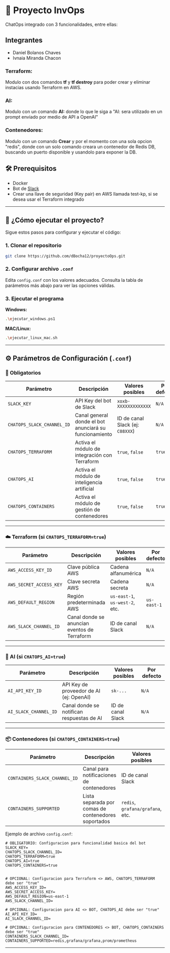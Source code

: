 # 🧪 Proyecto InvOps

ChatOps integrado con 3 funcionalidades, entre ellas:

## Integrantes
* Daniel Bolanos Chaves
* Ivnaia Miranda Chacon

### Terraform:
Modulo con dos comandos **tf** y **tf destroy** para poder crear y eliminar instacias usando Terraform en AWS.

### AI:
Modulo con un comando **AI:** donde lo que le siga a "AI: sera utilizado en un prompt enviado por medio de API a OpenAI"

### Contenedores:
Modulo con un comando **Crear** y por el momento con una sola opcion "redis", donde con un solo comando creara un contenedor de Redis DB, buscando un puerto disponible y usandolo para exponer la DB.

## 🛠️ Prerequisitos

- Docker
- Bot de [Slack](https://api.slack.com/apps)
- Crear una llave de seguridad (Key pair) en AWS llamada test-kp, si se desea usar el Terraform integrado


---

## 🚀 ¿Cómo ejecutar el proyecto?

Sigue estos pasos para configurar y ejecutar el código:

### 1. Clonar el repositorio

```bash
git clone https://github.com/dBocha12/proyectoOps.git
```

### 2. Configurar archivo `.conf`

Edita `config.conf` con los valores adecuados. Consulta la tabla de parámetros más abajo para ver las opciones válidas.

### 3. Ejecutar el programa

**Windows:**
```bash
.\ejecutar_windows.ps1
```

**MAC/Linux:**
```bash
.\ejecutar_linux_mac.sh
```

---

## ⚙️ Parámetros de Configuración (`.conf`)

### 🧱 Obligatorios

| Parámetro                   | Descripción                                               | Valores posibles                  | Por defecto |
|----------------------------|-----------------------------------------------------------|-----------------------------------|-------------|
| `SLACK_KEY`                | API Key del bot de Slack                                  | `xoxb-XXXXXXXXXXXXX`              | `N/A`       |
| `CHATOPS_SLACK_CHANNEL_ID` | Canal general donde el bot anunciará su funcionamiento     | ID de canal Slack (ej: `C08XXX`)  | `N/A`       |
| `CHATOPS_TERRAFORM`        | Activa el módulo de integración con Terraform              | `true`, `false`                   | `true`      |
| `CHATOPS_AI`               | Activa el módulo de inteligencia artificial                | `true`, `false`                   | `true`      |
| `CHATOPS_CONTAINERS`       | Activa el módulo de gestión de contenedores                | `true`, `false`                   | `true`      |

---

### ☁️ Terraform (si `CHATOPS_TERRAFORM=true`)

| Parámetro               | Descripción                                    | Valores posibles                      | Por defecto |
|------------------------|------------------------------------------------|---------------------------------------|-------------|
| `AWS_ACCESS_KEY_ID`    | Clave pública AWS                              | Cadena alfanumérica                   | `N/A`       |
| `AWS_SECRET_ACCESS_KEY`| Clave secreta AWS                              | Cadena secreta                        | `N/A`       |
| `AWS_DEFAULT_REGION`   | Región predeterminada AWS                      | `us-east-1`, `us-west-2`, etc.        | `us-east-1` |
| `AWS_SLACK_CHANNEL_ID` | Canal donde se anuncian eventos de Terraform   | ID de canal Slack                     | `N/A`       |

---

### 🤖 AI (si `CHATOPS_AI=true`)

| Parámetro            | Descripción                                | Valores posibles       | Por defecto |
|---------------------|--------------------------------------------|------------------------|-------------|
| `AI_API_KEY_ID`     | API Key de proveedor de AI (ej: OpenAI)    | `sk-...`               | `N/A`       |
| `AI_SLACK_CHANNEL_ID`| Canal donde se notifican respuestas de AI  | ID de canal Slack      | `N/A`       |

---

### 📦 Contenedores (si `CHATOPS_CONTAINERS=true`)

| Parámetro                     | Descripción                                         | Valores posibles                        | Por defecto |
|------------------------------|-----------------------------------------------------|-----------------------------------------|-------------|
| `CONTAINERS_SLACK_CHANNEL_ID`| Canal para notificaciones de contenedores           | ID de canal Slack                       | `N/A`       |
| `CONTAINERS_SUPPORTED`       | Lista separada por comas de contenedores soportados | `redis`, `grafana/grafana`, etc.        | `redis`     |


Ejemplo de archivo `config.conf`:

```
# OBLIGATORIO: Configuracion para funcionalidad basica del bot
SLACK_KEY=
CHATOPS_SLACK_CHANNEL_ID=
CHATOPS_TERRAFORM=true
CHATOPS_AI=true
CHATOPS_CONTAINERS=true


# OPCIONAL: Configuracion para Terraform <> AWS, CHATOPS_TERRAFORM debe ser "true"
AWS_ACCESS_KEY_ID=
AWS_SECRET_ACCESS_KEY=
AWS_DEFAULT_REGION=us-east-1
AWS_SLACK_CHANNEL_ID=

# OPCIONAL: Configuracion para AI <> BOT, CHATOPS_AI debe ser "true"
AI_API_KEY_ID=
AI_SLACK_CHANNEL_ID=

# OPCIONAL: Configuracion para CONTENEDORES <> BOT, CHATOPS_CONTAINERS debe ser "true"
CONTAINERS_SLACK_CHANNEL_ID=
CONTAINERS_SUPPORTED=redis,grafana/grafana,prom/prometheus
```

---
